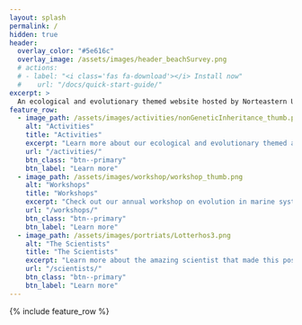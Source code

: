 ```yaml
---
layout: splash
permalink: /
hidden: true
header:
  overlay_color: "#5e616c"
  overlay_image: /assets/images/header_beachSurvey.png
  # actions:
  # - label: "<i class='fas fa-download'></i> Install now"
  #    url: "/docs/quick-start-guide/"
excerpt: >
  An ecological and evolutionary themed website hosted by Norteastern University.
feature_row:
  - image_path: /assets/images/activities/nonGeneticInheritance_thumb.png
    alt: "Activities"
    title: "Activities"
    excerpt: "Learn more about our ecological and evolutionary themed activities!"
    url: "/activities/"
    btn_class: "btn--primary"
    btn_label: "Learn more"
  - image_path: /assets/images/workshop/workshop_thumb.png
    alt: "Workshops"
    title: "Workshops"
    excerpt: "Check out our annual workshop on evolution in marine systems for high school students."
    url: "/workshops/"
    btn_class: "btn--primary"
    btn_label: "Learn more"
  - image_path: /assets/images/portriats/Lotterhos3.png
    alt: "The Scientists"
    title: "The Scientists"
    excerpt: "Learn more about the amazing scientist that made this possible."
    url: "/scientists/"
    btn_class: "btn--primary"
    btn_label: "Learn more"      
---
```


{% include feature_row %}